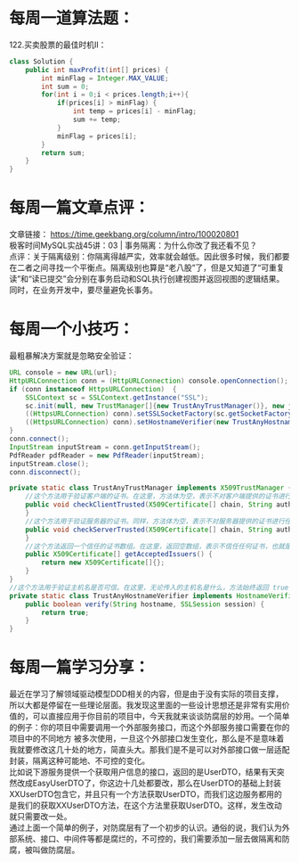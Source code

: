 # 每周一道算法题：
122.买卖股票的最佳时机II：
```java
class Solution {
    public int maxProfit(int[] prices) {
        int minFlag = Integer.MAX_VALUE;
        int sum = 0;
        for(int i = 0;i < prices.length;i++){
            if(prices[i] > minFlag) {
                int temp = prices[i] - minFlag;
                sum += temp;
            }
            minFlag = prices[i];
        }
        return sum;
    }
}
```
# 每周一篇文章点评：
文章链接： https://time.geekbang.org/column/intro/100020801</br>
极客时间MySQL实战45讲：03 | 事务隔离：为什么你改了我还看不见？</br>
点评：关于隔离级别：你隔离得越严实，效率就会越低。因此很多时候，我们都要在二者之间寻找一个平衡点。隔离级别也算是“老八股”了，但是又知道了“可重复读”和“读已提交”会分别在事务启动和SQL执行创建视图并返回视图的逻辑结果。同时，在业务开发中，要尽量避免长事务。

# 每周一个小技巧：
最粗暴解决方案就是忽略安全验证：
```java
URL console = new URL(url);
HttpURLConnection conn = (HttpURLConnection) console.openConnection();
if (conn instanceof HttpsURLConnection)  {
    SSLContext sc = SSLContext.getInstance("SSL");
    sc.init(null, new TrustManager[]{new TrustAnyTrustManager()}, new java.security.SecureRandom());
    ((HttpsURLConnection) conn).setSSLSocketFactory(sc.getSocketFactory());
    ((HttpsURLConnection) conn).setHostnameVerifier(new TrustAnyHostnameVerifier());
}
conn.connect();
InputStream inputStream = conn.getInputStream();
PdfReader pdfReader = new PdfReader(inputStream);
inputStream.close();
conn.disconnect();
```
```java
private static class TrustAnyTrustManager implements X509TrustManager {
    //这个方法用于验证客户端的证书。在这里，方法体为空，表示不对客户端提供的证书进行任何验证。
    public void checkClientTrusted(X509Certificate[] chain, String authType) throws CertificateException {
    }
    //这个方法用于验证服务器的证书。同样，方法体为空，表示不对服务器提供的证书进行任何验证。
    public void checkServerTrusted(X509Certificate[] chain, String authType) throws CertificateException {
    }
    //这个方法返回一个信任的证书数组。在这里，返回空数组，表示不信任任何证书，也就是对所有证书都不做任何信任验证。
    public X509Certificate[] getAcceptedIssuers() {
        return new X509Certificate[]{};
    }
}
//这个方法用于验证主机名是否可信。在这里，无论传入的主机名是什么，方法始终返回 true，表示信任任何主机名。这就意味着对于 SSL 连接，不会对主机名进行真实的验证，而是始终接受所有主机名。
private static class TrustAnyHostnameVerifier implements HostnameVerifier {
    public boolean verify(String hostname, SSLSession session) {
        return true;
    }
}
```
# 每周一篇学习分享：
最近在学习了解领域驱动模型DDD相关的内容，但是由于没有实际的项目支撑，所以大都是停留在一些理论层面。我发现这里面的一些设计思想还是非常有实用价值的，可以直接应用于你目前的项目中，今天我就来谈谈防腐层的妙用。一个简单的例子：你的项目中需要调用一个外部服务接口，而这个外部服务接口需要在你的项目中的不同地方
被多次使用，一旦这个外部接口发生变化，那么是不是意味着我就要修改这几十处的地方，简直头大。那我们是不是可以对外部接口做一层适配封装，隔离这种可能地、不可控的变化。</br>
比如说下游服务提供一个获取用户信息的接口，返回的是UserDTO，结果有天突然改成EasyUserDTO了，你这边十几处都要改，那么在UserDTO的基础上封装XXUserDTO包含它，并且只有一个方法获取UserDTO，而我们这边服务都用的是我们的获取XXUserDTO方法，在这个方法里获取UserDTO。这样，发生改动就只需要改一处。</br>
通过上面一个简单的例子，对防腐层有了一个初步的认识。通俗的说，我们认为外部系统、接口、中间件等都是腐烂的，不可控的，我们需要添加一层去做隔离和防腐，被叫做防腐层。</br>



